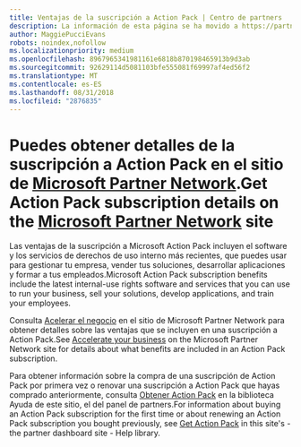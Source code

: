 ```yaml
---
title: Ventajas de la suscripción a Action Pack | Centro de partners
description: La información de esta página se ha movido a https://partner.microsoft.com/membership/internal-use-software.
author: MaggiePucciEvans
robots: noindex,nofollow
ms.localizationpriority: medium
ms.openlocfilehash: 8967965341981161e6818b870198465913b9d3ab
ms.sourcegitcommit: 92629114d5081103bfe555081f69997af4ed56f2
ms.translationtype: MT
ms.contentlocale: es-ES
ms.lasthandoff: 08/31/2018
ms.locfileid: "2876835"
---
```

# <a name="get-action-pack-subscription-details-on-the-microsoft-partner-networkhttpspartnermicrosoftcommembershipinternal-use-software-site"></a><span data-ttu-id="0b9a9-103">Puedes obtener detalles de la suscripción a Action Pack en el sitio de [Microsoft Partner Network](https://partner.microsoft.com/membership/internal-use-software).</span><span class="sxs-lookup"><span data-stu-id="0b9a9-103">Get Action Pack subscription details on the [Microsoft Partner Network](https://partner.microsoft.com/membership/internal-use-software) site</span></span> 

<span data-ttu-id="0b9a9-104">Las ventajas de la suscripción a Microsoft Action Pack incluyen el software y los servicios de derechos de uso interno más recientes, que puedes usar para gestionar tu empresa, vender tus soluciones, desarrollar aplicaciones y formar a tus empleados.</span><span class="sxs-lookup"><span data-stu-id="0b9a9-104">Microsoft Action Pack subscription benefits include the latest internal-use rights software and services that you can use to run your business, sell your solutions, develop applications, and train your employees.</span></span>

<span data-ttu-id="0b9a9-105">Consulta [Acelerar el negocio](https://partner.microsoft.com/membership/internal-use-software) en el sitio de Microsoft Partner Network para obtener detalles sobre las ventajas que se incluyen en una suscripción a Action Pack.</span><span class="sxs-lookup"><span data-stu-id="0b9a9-105">See [Accelerate your business](https://partner.microsoft.com/membership/internal-use-software) on the Microsoft Partner Network site for details about what benefits are included in an Action Pack subscription.</span></span>   

<span data-ttu-id="0b9a9-106">Para obtener información sobre la compra de una suscripción de Action Pack por primera vez o renovar una suscripción a Action Pack que hayas comprado anteriormente, consulta [Obtener Action Pack](mpn-get-action-pack.md) en la biblioteca Ayuda de este sitio, el del panel de partners.</span><span class="sxs-lookup"><span data-stu-id="0b9a9-106">For information about buying an Action Pack subscription for the first time or about renewing an Action Pack subscription you bought previously, see [Get Action Pack](mpn-get-action-pack.md) in this site's - the partner dashboard site - Help library.</span></span>


